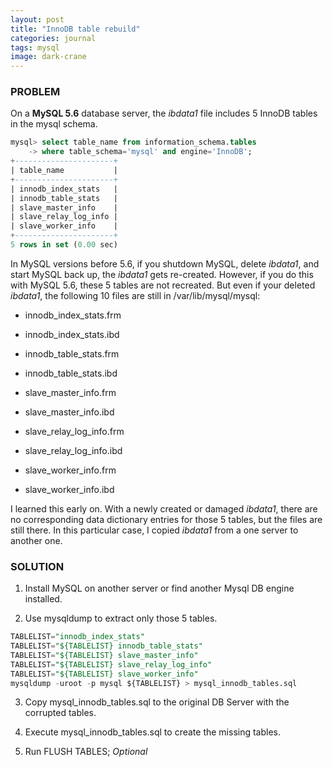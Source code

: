 ```yaml
---
layout: post
title: "InnoDB table rebuild"
categories: journal
tags: mysql
image: dark-crane
---
```


### PROBLEM

On a **MySQL 5.6** database server, the *ibdata1* file includes 5 InnoDB tables in the mysql schema.

```sql
mysql> select table_name from information_schema.tables
    -> where table_schema='mysql' and engine='InnoDB';
+----------------------+
| table_name           |
+----------------------+
| innodb_index_stats   |
| innodb_table_stats   |
| slave_master_info    |
| slave_relay_log_info |
| slave_worker_info    |
+----------------------+
5 rows in set (0.00 sec)
```

In MySQL versions before 5.6, if you shutdown MySQL, delete *ibdata1*, and start MySQL back up, the *ibdata1* gets re-created. However, if you do this with MySQL 5.6, these 5 tables are not recreated. But even if your deleted *ibdata1*, the following 10 files are still in /var/lib/mysql/mysql:

* innodb_index_stats.frm

* innodb_index_stats.ibd

* innodb_table_stats.frm

* innodb_table_stats.ibd

* slave_master_info.frm

* slave_master_info.ibd

* slave_relay_log_info.frm

* slave_relay_log_info.ibd

* slave_worker_info.frm

* slave_worker_info.ibd

I learned this early on. With a newly created or damaged *ibdata1*, there are no corresponding data dictionary entries for those 5 tables, but the files are still there.
In this particular case, I copied *ibdata1* from a one server to another one.

### SOLUTION

1. Install MySQL on another server or find another Mysql DB engine installed.

2. Use mysqldump to extract only those 5 tables.

```sql
TABLELIST="innodb_index_stats"
TABLELIST="${TABLELIST} innodb_table_stats"
TABLELIST="${TABLELIST} slave_master_info"
TABLELIST="${TABLELIST} slave_relay_log_info"
TABLELIST="${TABLELIST} slave_worker_info"
mysqldump -uroot -p mysql ${TABLELIST} > mysql_innodb_tables.sql
```

3. Copy mysql_innodb_tables.sql to the original DB Server with the corrupted tables.

4. Execute mysql_innodb_tables.sql to create the missing tables.

5. Run FLUSH TABLES; *Optional*
